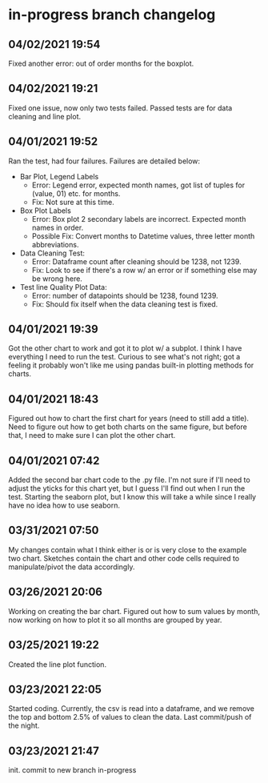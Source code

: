 # in-progress branch changelog

## 04/02/2021 19:54
Fixed another error: out of order months for the boxplot.

## 04/02/2021 19:21
Fixed one issue, now only two tests failed. Passed tests are for data cleaning and line plot.

## 04/01/2021 19:52
Ran the test, had four failures. Failures are detailed below:

- Bar Plot, Legend Labels
    - Error: Legend error, expected month names, got list of tuples for (value, 01) etc. for months. 
    - Fix: Not sure at this time.
- Box Plot Labels
    - Error: Box plot 2 secondary labels are incorrect. Expected month names in order.
    - Possible Fix: Convert months to Datetime values, three letter month abbreviations.
- Data Cleaning Test:
    - Error: Dataframe count after cleaning should be 1238, not 1239.
    - Fix: Look to see if there's a row w/ an error or if something else may be wrong here.
- Test line Quality Plot Data:
    - Error: number of datapoints should be 1238, found 1239.
    - Fix: Should fix itself when the data cleaning test is fixed.

## 04/01/2021 19:39
Got the other chart to work and got it to plot w/ a subplot. I think I have everything I need to run the test. Curious to see what's not right; got a feeling it probably won't like me using pandas built-in plotting methods for charts.

## 04/01/2021 18:43
Figured out how to chart the first chart for years (need to still add a title). Need to figure out how to get both charts on the same figure, but before that, I need to make sure I can plot the other chart.

## 04/01/2021 07:42
Added the second bar chart code to the .py file. I'm not sure if I'll need to adjust the yticks for this chart yet, but I guess I'll find out when I run the test. Starting the seaborn plot, but I know this will take a while since I really have no idea how to use seaborn.

## 03/31/2021 07:50
My changes contain what I think either is or is very close to the example two chart. Sketches contain the chart and other code cells required to manipulate/pivot the data accordingly.

## 03/26/2021 20:06
Working on creating the bar chart. Figured out how to sum values by month, now working on how to plot it so all months are grouped by year. 

## 03/25/2021 19:22
Created the line plot function.

## 03/23/2021 22:05
Started coding. Currently, the csv is read into a dataframe, and we remove the top and bottom 2.5% of values to clean the data. Last commit/push of the night.

## 03/23/2021 21:47
init. commit to new branch in-progress